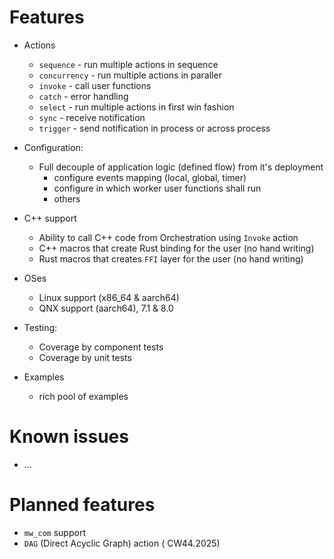 # Features
* Actions
    * `sequence` - run multiple actions in sequence
    * `concurrency` - run multiple actions in paraller
    * `invoke` - call user functions
    * `catch` - error handling
    * `select` - run multiple actions in first win fashion
    * `sync` - receive notification
    * `trigger` - send notification in process or across process

* Configuration:
    * Full decouple of application logic (defined flow) from it's deployment
        * configure events mapping (local, global, timer)
        * configure in which worker user functions shall run
        * others

* C++ support
    * Ability to call C++ code from Orchestration using `Invoke` action
    * C++ macros that create Rust binding for the user  (no hand writing)
    * Rust macros that creates `FFI` layer for the user (no hand writing)

* OSes
    * Linux support (x86_64 & aarch64)
    * QNX support (aarch64), 7.1 & 8.0

* Testing:
    * Coverage by component tests
    * Coverage by unit tests

* Examples
    * rich pool of examples

# Known issues
* ...

# Planned features
* `mw_com` support
* `DAG` (Direct Acyclic Graph) action ( CW44.2025)
